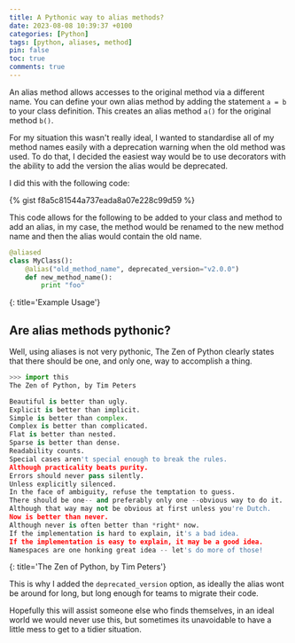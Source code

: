 ```yaml
---
title: A Pythonic way to alias methods?
date: 2023-08-08 10:39:37 +0100
categories: [Python]
tags: [python, aliases, method]
pin: false
toc: true
comments: true
---
```


An alias method allows accesses to the original method via a different name. You can define your own alias method by adding the statement `a = b` to your class definition. This creates an alias method `a()` for the original method `b()`.

For my situation this wasn't really ideal, I wanted to standardise all of my method names easily with a deprecation warning when the old method was used. To do that, I decided the easiest way would be to use decorators with the ability to add the version the alias would be deprecated.

I did this with the following code:

{% gist f8a5c81544a737eada8a07e228c99d59 %}

This code allows for the following to be added to your class and method to add an alias, in my case, the method would be renamed to the new method name and then the alias would contain the old name.

```python
@aliased
class MyClass():
    @alias("old_method_name", deprecated_version="v2.0.0")
    def new_method_name():
        print "foo"
```
{: title='Example Usage'}

## Are alias methods pythonic?

Well, using aliases is not very pythonic, The Zen of Python clearly states that there should be one, and only one, way to accomplish a thing.

```python
>>> import this
The Zen of Python, by Tim Peters

Beautiful is better than ugly.
Explicit is better than implicit.
Simple is better than complex.
Complex is better than complicated.
Flat is better than nested.
Sparse is better than dense.
Readability counts.
Special cases aren't special enough to break the rules.
Although practicality beats purity.
Errors should never pass silently.
Unless explicitly silenced.
In the face of ambiguity, refuse the temptation to guess.
There should be one-- and preferably only one --obvious way to do it.
Although that way may not be obvious at first unless you're Dutch.
Now is better than never.
Although never is often better than *right* now.
If the implementation is hard to explain, it's a bad idea.
If the implementation is easy to explain, it may be a good idea.
Namespaces are one honking great idea -- let's do more of those!
```
{: title='The Zen of Python, by Tim Peters'}

This is why I added the `deprecated_version` option, as ideally the alias wont be around for long, but long enough for teams to migrate their code.

Hopefully this will assist someone else who finds themselves, in an ideal world we would never use this, but sometimes its unavoidable to have a little mess to get to a tidier situation.
